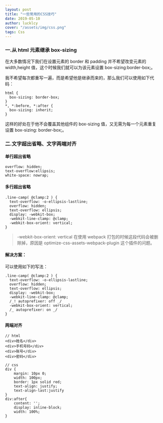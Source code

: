 ```yaml
---
layout: post
title: "一些常用的CSS技巧"
date: 2019-05-10
author: lucklcy
cover: "/assets/img/css.png"
tags: Css
---
```


### 一.从 html 元素继承 box-sizing

在大多数情况下我们在设置元素的 border 和 padding 并不希望改变元素的 width,height 值，这个时候我们就可以为该元素设置 box-sizing:border-box;。

我不希望每次都重写一遍，而是希望他是继承而来的，那么我们可以使用如下代码：

<pre><code class="language-conf">html {
  box-sizing: border-box;
}
*, *:before, *:after {
  box-sizing: inherit;
}
</code></pre>

这样的好处在于他不会覆盖其他组件的 box-sizing 值，又无需为每一个元素重复设置 box-sizing: border-box;。

### 二.文字超出省略、文字两端对齐

#### 单行超出省略

<pre><code class="language-conf">overflow: hidden;
text-overflow:ellipsis;
white-space: nowrap;
</code></pre>

#### 多行超出省略

<pre><code class="language-conf">.line-camp( @clamp:2 ) {
  text-overflow: -o-ellipsis-lastline;
  overflow: hidden;
  text-overflow: ellipsis;
  display: -webkit-box;
  -webkit-line-clamp: @clamp;
  -webkit-box-orient: vertical;
}
</code></pre>

> -webkit-box-orient: vertical 在使用 webpack 打包的时候这段代码会被删除掉，原因是 optimize-css-assets-webpack-plugin 这个插件的问题。

#### 解决方案：

可以使用如下的写法：

<pre><code class="language-conf">.line-camp( @clamp:2 ) {
  text-overflow: -o-ellipsis-lastline;
  overflow: hidden;
  text-overflow: ellipsis;
  display: -webkit-box;
  -webkit-line-clamp: @clamp;
  /_! autoprefixer: off _/
  -webkit-box-orient: vertical;
  /_ autoprefixer: on _/
}
</code></pre>

#### 两端对齐

<pre><code class="language-conf">// html
&lt;div&gt;姓名&lt;/div&gt;
&lt;div&gt;手机号码&lt;/div&gt;
&lt;div&gt;账号&lt;/div&gt;
&lt;div&gt;密码&lt;/div&gt;

// css
div {
    margin: 10px 0; 
    width: 100px;
    border: 1px solid red;
    text-align: justify;
    text-align-last:justify
}
div:after{
    content: '';
    display: inline-block;
    width: 100%;
}
</code></pre>

